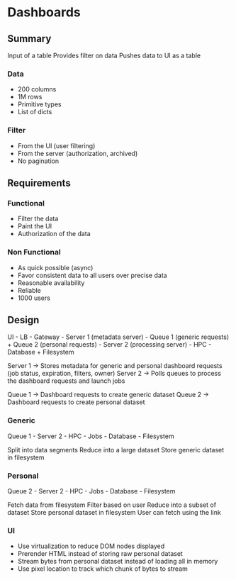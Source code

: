 # Dashboards

## Summary

Input of a table
Provides filter on data
Pushes data to UI as a table

### Data

- 200 columns
- 1M rows
- Primitive types
- List of dicts

### Filter

- From the UI (user filtering)
- From the server (authorization, archived)
- No pagination

## Requirements

### Functional

- Filter the data
- Paint the UI
- Authorization of the data

### Non Functional

- As quick possible (async)
- Favor consistent data to all users over precise data
- Reasonable availability
- Reliable
- 1000 users

## Design

UI - LB - Gateway - Server 1 (metadata server) - Queue 1 (generic requests) + Queue 2 (personal requests) - Server 2 (processing server) - HPC - Database + Filesystem

Server 1 -> Stores metadata for generic and personal dashboard requests (job status, expiration, filters, owner)
Server 2 -> Polls queues to process the dashboard requests and launch jobs

Queue 1 -> Dashboard requests to create generic dataset
Queue 2 -> Dashboard requests to create personal dataset

### Generic

Queue 1 - Server 2 - HPC - Jobs - Database - Filesystem

Split into data segments
Reduce into a large dataset
Store generic dataset in filesystem

### Personal

Queue 2 - Server 2 - HPC - Jobs - Database - Filesystem

Fetch data from filesystem
Filter based on user
Reduce into a subset of dataset
Store personal dataset in filesystem
User can fetch using the link

### UI

- Use virtualization to reduce DOM nodes displayed
- Prerender HTML instead of storing raw personal dataset
- Stream bytes from personal dataset instead of loading all in memory
- Use pixel location to track which chunk of bytes to stream
